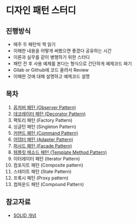 # 디자인 패턴 스터디

## 진행방식

- 매주 두 패턴씩 책 읽기
- 이해한 내용을 어떻게 써봤으면 좋겠다 공유하는 시간
- 이론과 실무를 같이 병행하기 위한 스터디
- 패턴 전 후 사용 예제를 본다는 형식으로 간단하게 예제코드 짜기
- Gilab or Github에 코드 올려서 Review
- 이해한 것에 대해 설명하고 예제코드 설명

## 목차

1. [옵저버 패턴 (Observer Pattern)](Observer-Pattern/README.md)
2. [데코레이터 패턴 (Decorator Pattern)](Decorator-Pattern/README.md)
3. 팩토리 패턴 (Factory Pattern)
4. 싱글턴 패턴 (Singleton Pattern)
5. [커맨드 패턴 (Command Pattern)](Command-Pattern/README.md)
6. [어댑터 패턴 (Adapter Pattern)](Adapter-Pattern/README.md)
7. [퍼사드 패턴 (Facade Pattern)](Facade-Pattern/README.md)
8. [템플릿 메소드 패턴 (Template Method Pattern)](Template-Method-Pattern/README.md)
9. 이터레이터 패턴 (Iterator Pattern)
10. 컴포지트 패턴 (Composite pattern)
11. 스테이트 패턴 (State Pattern)
12. 프록시 패턴 (Proxy pattern)
13. 컴파운드 패턴 (Compound Pattern)

## 참고자료

- [SOLID 개념](https://takhyeongmin.github.io/2019/05/12/WhatIsSOLID/)
